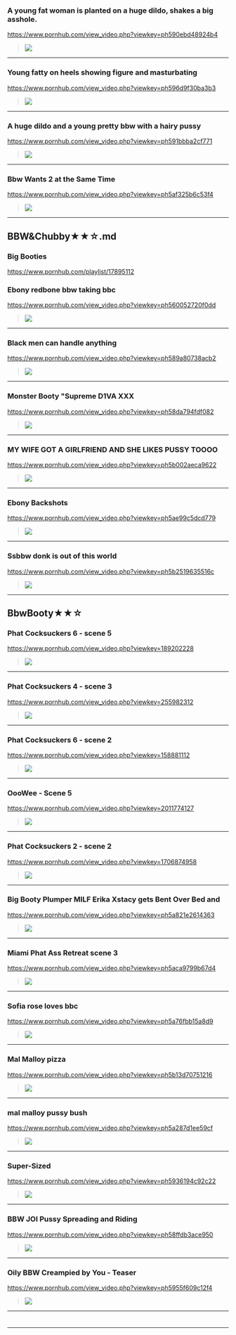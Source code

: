 ### A young fat woman is planted on a huge dildo, shakes a big asshole. 
https://www.pornhub.com/view_video.php?viewkey=ph590ebd48924b4
>![](https://ci.phncdn.com/videos/201705/07/115617571/original/(m=ecuKGgaaayrGbid)(mh=dM23CbKnSI5-eHMY)12.jpg)
---
### Young fatty on heels showing figure and masturbating
https://www.pornhub.com/view_video.php?viewkey=ph596d9f30ba3b3
>![](https://ci.phncdn.com/videos/201707/18/124896441/thumbs_15/(m=ecuKGgaaayrGbid)(mh=cg_bvVAXl64lUXke)16.jpg)
---
### A huge dildo and a young pretty bbw with a hairy pussy
https://www.pornhub.com/view_video.php?viewkey=ph591bbba2cf771
>![](https://ci.phncdn.com/videos/201705/17/116748571/original/(m=ecuKGgaaayrGbid)(mh=ueToiPKtFcR5XF6_)7.jpg)
---
### Bbw Wants 2 at the Same Time
https://www.pornhub.com/view_video.php?viewkey=ph5af325b6c53f4
>![](https://ci.phncdn.com/videos/201805/10/165487111/original/(m=ecuKGgaaaa)(mh=tHzHPzuf6R0uSADZ)13.jpg)
---
## BBW&Chubby★★☆.md
### Big Booties
https://www.pornhub.com/playlist/17895112
### Ebony redbone bbw taking bbc
https://www.pornhub.com/view_video.php?viewkey=ph560052720f0dd
>![](https://ci.phncdn.com/videos/201509/21/57804811/original/(m=ecuKGgaaaa)(mh=MEJ8Y0IX7QjYDt8R)10.jpg)
---
### Black men can handle anything
https://www.pornhub.com/view_video.php?viewkey=ph589a80738acb2
>![](https://ci.phncdn.com/videos/201702/08/105307802/original/(m=ecuKGgaaaa)(mh=BRkw1odqAZwvpVm6)16.jpg)
---
### Monster Booty "Supreme D1VA XXX
https://www.pornhub.com/view_video.php?viewkey=ph58da794fdf082
>![](https://ci.phncdn.com/videos/201703/28/111281092/original/(m=ecuKGgaaaa)(mh=zDBniTcPqysYbmgs)13.jpg)
---
### MY WIFE GOT A GIRLFRIEND AND SHE LIKES PUSSY TOOOO
https://www.pornhub.com/view_video.php?viewkey=ph5b002aeca9622
>![](https://ci.phncdn.com/videos/201805/19/166826322/original/(m=ecuKGgaaaa)(mh=buHzKF3ERaa3MijB)1.jpg)
---
### Ebony Backshots
https://www.pornhub.com/view_video.php?viewkey=ph5ae99c5dcd779
>![](https://ci.phncdn.com/videos/201805/02/164440361/original/(m=ecuKGgaaaa)(mh=6HKcL2OfajSewDrp)4.jpg)
---
### Ssbbw donk is out of this world
https://www.pornhub.com/view_video.php?viewkey=ph5b2519635516c
>![](https://ci.phncdn.com/videos/201806/16/170669621/original/(m=ecuKGgaaaa)(mh=4rQK1LjYdiIUQK4H)4.jpg)
---
## BbwBooty★★☆
### Phat Cocksuckers 6 - scene 5
https://www.pornhub.com/view_video.php?viewkey=189202228
>![](https://ci.phncdn.com/videos/201302/01/9485941/original/(m=ecuKGgaaaa)(mh=lhZ_zJ-gt5bCKvvE)11.jpg)
---
### Phat Cocksuckers 4 - scene 3
https://www.pornhub.com/view_video.php?viewkey=255982312
>![](https://di.phncdn.com/videos/201302/01/9466921/original/(m=ecuKGgaaaa)(mh=X0FThMkNMU_gJN8F)13.jpg)
---
### Phat Cocksuckers 6 - scene 2
https://www.pornhub.com/view_video.php?viewkey=158881112
>![](https://di.phncdn.com/videos/201302/01/9468911/original/(m=ecuKGgaaaa)(mh=jcJlev-3AwHJ-hxz)16.jpg)
---
### OooWee - Scene 5
https://www.pornhub.com/view_video.php?viewkey=2011774127
>![](https://di.phncdn.com/videos/201306/01/12970431/original/(m=ecuKGgaaaa)(mh=xEavm8zH2p_g2WGj)5.jpg)
---
### Phat Cocksuckers 2 - scene 2
https://www.pornhub.com/view_video.php?viewkey=1706874958
>![](https://di.phncdn.com/videos/201301/31/9460321/original/(m=ecuKGgaaaa)(mh=TmvGZT6-WADOSnly)3.jpg)
---
### Big Booty Plumper MILF Erika Xstacy gets Bent Over Bed and 
https://www.pornhub.com/view_video.php?viewkey=ph5a821e2614363
>![](https://ci.phncdn.com/videos/201802/12/154451072/original/(m=ecuKGgaaaa)(mh=URaV3xB23RZyfnZt)8.jpg)
---
### Miami Phat Ass Retreat scene 3
https://www.pornhub.com/view_video.php?viewkey=ph5aca9799b67d4
>![](https://ci.phncdn.com/videos/201804/08/161338212/original/(m=ecuKGgaaaa)(mh=tUcLAbMirOL9WWTW)15.jpg)
---
### Sofia rose loves bbc
https://www.pornhub.com/view_video.php?viewkey=ph5a76fbb15a8d9
>![](https://ci.phncdn.com/videos/201802/04/153267452/original/(m=ecuKGgaaaa)(mh=iGp4tD6IsDG_n07R)11.jpg)
---
### Mal Malloy pizza
https://www.pornhub.com/view_video.php?viewkey=ph5b13d70751216
>![](https://ci.phncdn.com/videos/201806/03/168893642/original/(m=ecuKGgaaaa)(mh=y0504-KKEAKHPUlr)14.jpg)
---
### mal malloy pussy bush
https://www.pornhub.com/view_video.php?viewkey=ph5a287d1ee59cf
>![](https://ci.phncdn.com/videos/201712/06/144315772/original/(m=ecuKGgaaaa)(mh=Up0i81WSGIV0EWF_)10.jpg)
---
### Super-Sized
https://www.pornhub.com/view_video.php?viewkey=ph5936194c92c22
>![](https://ci.phncdn.com/videos/201706/06/119304721/original/(m=ecuKGgaaaa)(mh=CbnvcF6iC2yFVs3l)14.jpg)
---
### BBW JOI Pussy Spreading and Riding
https://www.pornhub.com/view_video.php?viewkey=ph58ffdb3ace950
>![](https://ci.phncdn.com/videos/201704/25/114464091/original/(m=ecuKGgaaaa)(mh=2NXtJMT0QOmpCAyi)4.jpg)
---
### Oily BBW Creampied by You - Teaser
https://www.pornhub.com/view_video.php?viewkey=ph5955f609c12f4
>![](https://ci.phncdn.com/videos/201706/30/122469581/thumbs_1/(m=ecuKGgaaaa)(mh=3Ea2RfWLJw3ltkhv)3.jpg)
---
### 

>![]()
---
